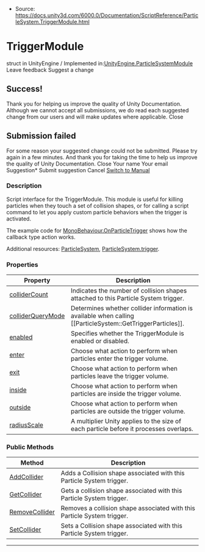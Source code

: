 * Source: https://docs.unity3d.com/6000.0/Documentation/ScriptReference/ParticleSystem.TriggerModule.html

# TriggerModule
struct in UnityEngine
/
Implemented in:[UnityEngine.ParticleSystemModule](https://docs.unity3d.com/6000.0/Documentation/ScriptReference/UnityEngine.ParticleSystemModule.html)
Leave feedback
Suggest a change
## Success!
Thank you for helping us improve the quality of Unity Documentation. Although we cannot accept all submissions, we do read each suggested change from our users and will make updates where applicable.
Close
## Submission failed
For some reason your suggested change could not be submitted. Please <a>try again</a> in a few minutes. And thank you for taking the time to help us improve the quality of Unity Documentation.
Close
Your name Your email Suggestion* Submit suggestion
Cancel
[Switch to Manual](https://docs.unity3d.com/6000.0/Documentation/Manual/class-ParticleSystem.html "Go to ParticleSystem Component in the Manual")
### Description
Script interface for the TriggerModule.
This module is useful for killing particles when they touch a set of collision shapes, or for calling a script command to let you apply custom particle behaviors when the trigger is activated.  
  
The example code for [MonoBehaviour.OnParticleTrigger](https://docs.unity3d.com/6000.0/Documentation/ScriptReference/MonoBehaviour.OnParticleTrigger.html) shows how the callback type action works.  
  
Additional resources: [ParticleSystem](https://docs.unity3d.com/6000.0/Documentation/ScriptReference/ParticleSystem.html), [ParticleSystem.trigger](https://docs.unity3d.com/6000.0/Documentation/ScriptReference/ParticleSystem-trigger.html).
### Properties
Property | Description  
---|---  
[colliderCount](https://docs.unity3d.com/6000.0/Documentation/ScriptReference/ParticleSystem.TriggerModule-colliderCount.html) | Indicates the number of collision shapes attached to this Particle System trigger.  
[colliderQueryMode](https://docs.unity3d.com/6000.0/Documentation/ScriptReference/ParticleSystem.TriggerModule-colliderQueryMode.html) | Determines whether collider information is available when calling [[ParticleSystem::GetTriggerParticles]].  
[enabled](https://docs.unity3d.com/6000.0/Documentation/ScriptReference/ParticleSystem.TriggerModule-enabled.html) | Specifies whether the TriggerModule is enabled or disabled.  
[enter](https://docs.unity3d.com/6000.0/Documentation/ScriptReference/ParticleSystem.TriggerModule-enter.html) | Choose what action to perform when particles enter the trigger volume.  
[exit](https://docs.unity3d.com/6000.0/Documentation/ScriptReference/ParticleSystem.TriggerModule-exit.html) | Choose what action to perform when particles leave the trigger volume.  
[inside](https://docs.unity3d.com/6000.0/Documentation/ScriptReference/ParticleSystem.TriggerModule-inside.html) | Choose what action to perform when particles are inside the trigger volume.  
[outside](https://docs.unity3d.com/6000.0/Documentation/ScriptReference/ParticleSystem.TriggerModule-outside.html) | Choose what action to perform when particles are outside the trigger volume.  
[radiusScale](https://docs.unity3d.com/6000.0/Documentation/ScriptReference/ParticleSystem.TriggerModule-radiusScale.html) | A multiplier Unity applies to the size of each particle before it processes overlaps.  
### Public Methods
Method | Description  
---|---  
[AddCollider](https://docs.unity3d.com/6000.0/Documentation/ScriptReference/ParticleSystem.TriggerModule.AddCollider.html) | Adds a Collision shape associated with this Particle System trigger.  
[GetCollider](https://docs.unity3d.com/6000.0/Documentation/ScriptReference/ParticleSystem.TriggerModule.GetCollider.html) | Gets a collision shape associated with this Particle System trigger.  
[RemoveCollider](https://docs.unity3d.com/6000.0/Documentation/ScriptReference/ParticleSystem.TriggerModule.RemoveCollider.html) | Removes a collision shape associated with this Particle System trigger.  
[SetCollider](https://docs.unity3d.com/6000.0/Documentation/ScriptReference/ParticleSystem.TriggerModule.SetCollider.html) | Sets a Collision shape associated with this Particle System trigger.  
* * *
